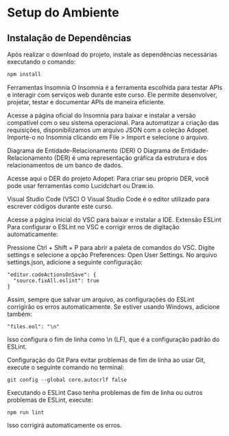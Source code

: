 # Setup do Ambiente

## Instalação de Dependências
Após realizar o download do projeto, instale as dependências necessárias executando o comando:
```bash
npm install

```


Ferramentas
Insomnia
O Insomnia é a ferramenta escolhida para testar APIs e interagir com serviços web durante este curso. Ele permite desenvolver, projetar, testar e documentar APIs de maneira eficiente.

Acesse a página oficial do Insomnia para baixar e instalar a versão compatível com o seu sistema operacional.
Para automatizar a criação das requisições, disponibilizamos um arquivo JSON com a coleção Adopet. Importe-o no Insomnia clicando em File > Import e selecione o arquivo.

Diagrama de Entidade-Relacionamento (DER)
O Diagrama de Entidade-Relacionamento (DER) é uma representação gráfica da estrutura e dos relacionamentos de um banco de dados.

Acesse aqui o DER do projeto Adopet.
Para criar seu próprio DER, você pode usar ferramentas como Lucidchart ou Draw.io.

Visual Studio Code (VSC)
O Visual Studio Code é o editor utilizado para escrever códigos durante este curso.

Acesse a página inicial do VSC para baixar e instalar a IDE.
Extensão ESLint
Para configurar o ESLint no VSC e corrigir erros de digitação automaticamente:

Pressione Ctrl + Shift + P para abrir a paleta de comandos do VSC.
Digite settings e selecione a opção Preferences: Open User Settings.
No arquivo settings.json, adicione a seguinte configuração:


```
"editor.codeActionsOnSave": {
  "source.fixAll.eslint": true
}
```
Assim, sempre que salvar um arquivo, as configurações do ESLint corrigirão os erros automaticamente.
Se estiver usando Windows, adicione também:

```
"files.eol": "\n"
```


Isso configura o fim de linha como \n (LF), que é a configuração padrão do ESLint.

Configuração do Git
Para evitar problemas de fim de linha ao usar Git, execute o seguinte comando no terminal:

```
git config --global core.autocrlf false
```


Executando o ESLint
Caso tenha problemas de fim de linha ou outros problemas de ESLint, execute:

```
npm run lint
```



Isso corrigirá automaticamente os erros.


